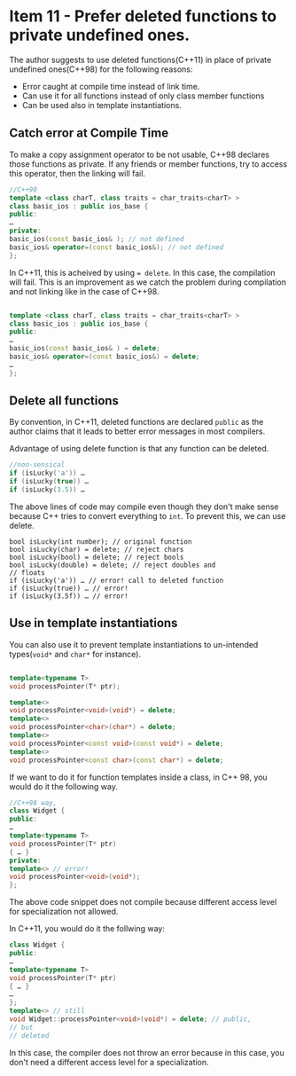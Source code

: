 # Item 11 - Prefer deleted functions to private undefined ones.

The author suggests to use deleted functions(C++11) in place of private undefined ones(C++98) for the following reasons:

* Error caught at compile time instead of link time.
* Can use it for all functions instead of only class member functions
* Can be used also in template instantiations.

## Catch error at Compile Time

To make a copy assignment operator to be not usable, C++98 declares those functions as private. If any friends or member functions, try to
access this operator, then the linking will fail.
```c++
//C++98
template <class charT, class traits = char_traits<charT> >
class basic_ios : public ios_base {
public:
…
private:
basic_ios(const basic_ios& ); // not defined
basic_ios& operator=(const basic_ios&); // not defined
};
```

In C++11, this is acheived by using `= delete`. In this case, the compilation will fail. This is an improvement as we catch the problem during
compilation and not linking like in the case of C++98.

```c++

template <class charT, class traits = char_traits<charT> >
class basic_ios : public ios_base {
public:
…
basic_ios(const basic_ios& ) = delete;
basic_ios& operator=(const basic_ios&) = delete;
…
};

```

## Delete all functions

By convention, in C++11, deleted functions are declared `public` as the author claims that it leads to better error messages in most compilers.

Advantage of using delete function is that any function can be deleted.

```c++
//non-sensical
if (isLucky('a')) … 
if (isLucky(true)) … 
if (isLucky(3.5)) … 
```

The above lines of code may compile even though they don't make sense  because C++ tries to convert everything to `int`. To prevent this, we can
use delete.

```
bool isLucky(int number); // original function
bool isLucky(char) = delete; // reject chars
bool isLucky(bool) = delete; // reject bools
bool isLucky(double) = delete; // reject doubles and
// floats
if (isLucky('a')) … // error! call to deleted function
if (isLucky(true)) … // error!
if (isLucky(3.5f)) … // error!
```

## Use in template instantiations
You can also use it to prevent template instantiations to un-intended types(`void*` and `char*` for instance).

```c++

template<typename T>
void processPointer(T* ptr);

template<>
void processPointer<void>(void*) = delete;
template<>
void processPointer<char>(char*) = delete;
template<>
void processPointer<const void>(const void*) = delete;
template<>
void processPointer<const char>(const char*) = delete;

```

If we want to do it for function templates inside a class, in C++ 98, you would do it the following way.
```c++
//C++98 way,
class Widget {
public:
…
template<typename T>
void processPointer(T* ptr)
{ … }
private:
template<> // error!
void processPointer<void>(void*);
};
```
The above code snippet does not compile because different access level for specialization not allowed.

In C++11, you would do it the follwing way:

```c++
class Widget {
public:
…
template<typename T>
void processPointer(T* ptr)
{ … }
…
};
template<> // still
void Widget::processPointer<void>(void*) = delete; // public,
// but
// deleted
```

In this case, the compiler does not throw an error because in this case, you don't need a different access level for a specialization.


